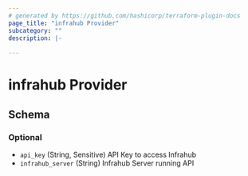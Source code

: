 ```yaml
---
# generated by https://github.com/hashicorp/terraform-plugin-docs
page_title: "infrahub Provider"
subcategory: ""
description: |-
  
---
```


# infrahub Provider





<!-- schema generated by tfplugindocs -->
## Schema

### Optional

- `api_key` (String, Sensitive) API Key to access Infrahub
- `infrahub_server` (String) Infrahub Server running API
